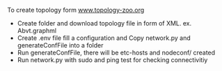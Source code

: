 To create topology form www.topology-zoo.org
- Create folder and download topology file in form of XML. ex. Abvt.graphml
- Create .env file fill a configuration and Copy network.py and generateConfFile into a folder
- Run generateConfFile, there will be etc-hosts and nodeconf/ created
- Run network.py with sudo and ping test for checking connectivitiy

